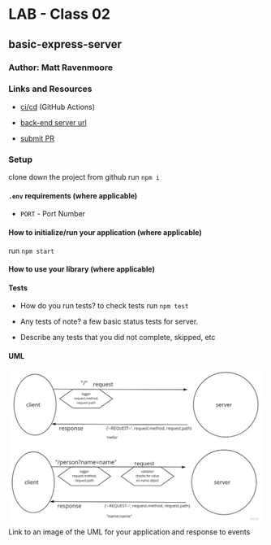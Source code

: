 # LAB - Class 02

## basic-express-server 

### Author: Matt Ravenmoore

### Links and Resources

- [ci/cd](https://github.com/ravenmoore-401-JS/basic-express-server/actions) (GitHub Actions)
- [back-end server url](https://rm-basic-server.herokuapp.com/)

- [submit PR](https://github.com/ravenmoore-401-JS/basic-express-server/pull/1)

### Setup

clone down the project from github
run `npm i`

#### `.env` requirements (where applicable)

- `PORT` - Port Number

#### How to initialize/run your application (where applicable)

run `npm start`

#### How to use your library (where applicable)

#### Tests

- How do you run tests?
to check tests run `npm test`

- Any tests of note?
a few basic status tests for server.

- Describe any tests that you did not complete, skipped, etc

#### UML

![UML Diagram](uml.jpg)
Link to an image of the UML for your application and response to events
